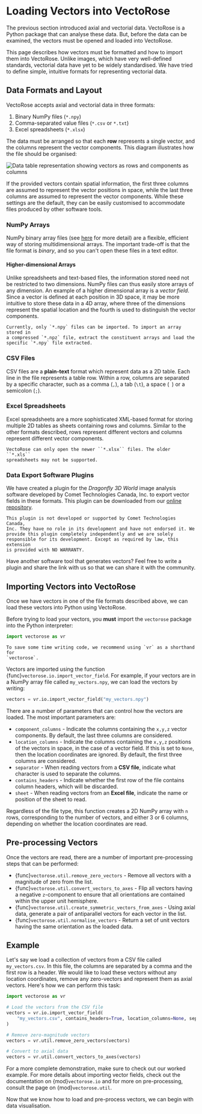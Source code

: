 # Loading Vectors into VectoRose

The previous section introduced axial and vectorial data. VectoRose is a
Python package that can analyse these data. But, before the data can be
examined, the vectors must be opened and loaded into VectoRose.

This page describes how vectors must be formatted and how to import them
into VectoRose. Unlike images, which have very well-defined standards,
vectorial data have yet to be widely standardised. We have tried to define
simple, intuitive formats for representing vectorial data.

## Data Formats and Layout

VectoRose accepts axial and vectorial data in three formats:
1. Binary NumPy files (`*.npy`)
2. Comma-separated value files (`*.csv` or `*.txt`)
3. Excel spreadsheets (`*.xlsx`)

The data must be arranged so that each **row** represents a single vector,
and the columns represent the vector components. This diagram illustrates
how the file should be organised:

![Data table representation showing vectors as rows and
components as columns](assets/data_format/VectorFormatting.png)

If the provided vectors contain spatial information, the first three
columns are assumed to represent the vector positions in space, while the
last three columns are assumed to represent the vector components. While
these settings are the default, they can be easily customised to
accommodate files produced by other software tools.

### NumPy Arrays

NumPy binary array files (see
[here](https://numpy.org/doc/stable/reference/generated/numpy.lib.format.html)
for more detail) are a flexible, efficient way of storing multidimensional
arrays. The important trade-off is that the file format is *binary*, and so
you can't open these files in a text editor.

#### Higher-dimensional Arrays

Unlike spreadsheets and text-based files, the information stored
need not be restricted to two dimensions. NumPy files can thus easily store
arrays of any dimension. An example of a higher dimensional array is a
*vector field*. Since a vector is defined at each position in 3D space, it
may be more intuitive to store these data in a 4D array, where three of the
dimensions represent the spatial location and the fourth is used to
distinguish the vector components.

```{warning}
Currently, only `*.npy` files can be imported. To import an array stored in
a compressed `*.npz` file, extract the constituent arrays and load the
specific `*.npy` file extracted.
```

### CSV Files

CSV files are a **plain-text** format which represent data as a 2D table.
Each line in the file represents a table row. Within a row, columns are
separated by a specific character, such as a comma (`,`), a tab (`\t`), a
space (` `) or a semicolon (`;`).

### Excel Spreadsheets

Excel spreadsheets are a more sophisticated XML-based format for storing
multiple 2D tables as sheets containing rows and columns. Similar to the
other formats described, rows represent different vectors and columns
represent different vector components.

```{warning}
VectoRose can only open the newer ``*.xlsx`` files. The older ``*.xls``
spreadsheets may not be supported.
```

### Data Export Software Plugins

We have created a plugin for the *Dragonfly 3D World* image analysis
software developed by Comet Technologies Canada, Inc. to export vector
fields in these formats. This plugin can be downloaded from our [online
repository](https://github.com/bzrudski/).

```{attention}
This plugin is not developed or supported by Comet Technologies Canada,
Inc. They have no role in its development and have not endorsed it. We
provide this plugin completely independently and we are solely
responsible for its development. Except as required by law, this extension
is provided with NO WARRANTY.
```

Have another software tool that generates vectors? Feel free to write a
plugin and share the link with us so that we can share it with the
community.

## Importing Vectors into VectoRose

Once we have vectors in one of the file formats described above, we can
load these vectors into Python using VectoRose.

Before trying to load your vectors, you **must** import the `vectorose`
package into the Python interpreter:

```python
import vectorose as vr
```

```{note}
To save some time writing code, we recommend using `vr` as a shorthand for
`vectorose`.
```

Vectors are imported using the function
{func}`vectorose.io.import_vector_field`. For example, if your vectors are
in a NumPy array file called `my_vectors.npy`, we can load the vectors by
writing:
```python
vectors = vr.io.import_vector_field("my_vectors.npy")
```

There are a number of parameters that can control how the vectors are
loaded. The most important parameters are:

* `component_columns` - Indicate the columns containing the `x,y,z` vector 
  components. By default, the last three columns are considered.
* `location_columns` - Indicate the columns containing the `x,y,z`
  positions of the vectors in space, in the case of a vector field. If this 
  is set to `None`, then the location coordinates are ignored. By default,
  the first three columns are considered.
* `separator` - When reading vectors from a **CSV file**, indicate what
  character is used to separate the columns.
* `contains_headers` - Indicate whether the first row of the file contains
  column headers, which will be discarded.
* `sheet` - When reading vectors from an **Excel file**, indicate the name
  or position of the sheet to read.

Regardless of the file type, this function creates a 2D NumPy array with
`n` rows, corresponding to the number of vectors, and either 3 or 6
columns, depending on whether the location coordinates are read.

## Pre-processing Vectors

Once the vectors are read, there are a number of important pre-processing
steps that can be performed:
* {func}`vectorose.util.remove_zero_vectors` - Remove all vectors with a
  magnitude of zero from the list.
* {func}`vectorose.util.convert_vectors_to_axes` - Flip all vectors having
  a negative `z`-component to ensure that all orientations are contained
  within the upper unit hemisphere.
* {func}`vectorose.util.create_symmetric_vectors_from_axes` - Using axial
  data, generate a pair of antiparallel vectors for each vector in the
  list.
* {func}`vectorose.util.normalise_vectors` - Return a set of unit vectors
  having the same orientation as the loaded data.

## Example

Let's say we load a collection of vectors from a CSV file called
`my_vectors.csv`. In this file, the columns are separated by a comma and
the first row is a header. We would like to load these vectors without any
location coordinates, remove any zero-vectors and represent them as axial
vectors. Here's how we can perform this task:
```python
import vectorose as vr

# Load the vectors from the CSV file
vectors = vr.io.import_vector_field(
    "my_vectors.csv", contains_headers=True, location_columns=None, separator=","
)

# Remove zero-magnitude vectors
vectors = vr.util.remove_zero_vectors(vectors)

# Convert to axial data
vectors = vr.util.convert_vectors_to_axes(vectors)
```

For a more complete demonstration, make sure to check out our worked
example. For more details about importing vector fields, check out the
documentation on {mod}`vectorose.io` and for more on pre-processing,
consult the page on {mod}`vectorose.util`.

Now that we know how to load and pre-process vectors, we can begin with
data visualisation.
